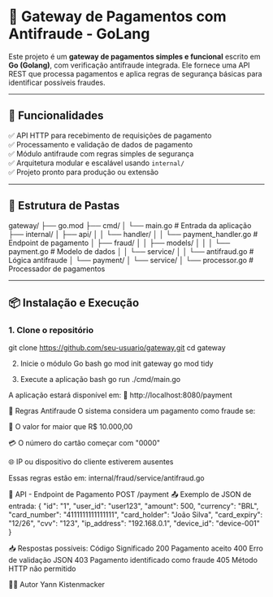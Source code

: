 # 🧾 Gateway de Pagamentos com Antifraude - GoLang

Este projeto é um **gateway de pagamentos simples e funcional** escrito em **Go (Golang)**, com verificação antifraude integrada. Ele fornece uma API REST que processa pagamentos e aplica regras de segurança básicas para identificar possíveis fraudes.

---

## 🚀 Funcionalidades

✅ API HTTP para recebimento de requisições de pagamento  
✅ Processamento e validação de dados de pagamento  
✅ Módulo antifraude com regras simples de segurança  
✅ Arquitetura modular e escalável usando `internal/`  
✅ Projeto pronto para produção ou extensão

---

## 📁 Estrutura de Pastas

gateway/
├── go.mod
├── cmd/
│ └── main.go # Entrada da aplicação
├── internal/
│ ├── api/
│ │ └── handler/
│ │ └── payment_handler.go # Endpoint de pagamento
│ ├── fraud/
│ │ ├── models/
│ │ │ └── payment.go # Modelo de dados
│ │ └── service/
│ │ └── antifraud.go # Lógica antifraude
│ └── payment/
│ └── service/
│ └── processor.go # Processador de pagamentos

---

## 📦 Instalação e Execução

### 1. Clone o repositório


git clone https://github.com/seu-usuario/gateway.git
cd gateway

2. Inicie o módulo Go
bash
go mod init gateway
go mod tidy

3. Execute a aplicação
bash
go run ./cmd/main.go

A aplicação estará disponível em:
📍 http://localhost:8080/payment

🔐 Regras Antifraude
O sistema considera um pagamento como fraude se:

💸 O valor for maior que R$ 10.000,00

💳 O número do cartão começar com "0000"

🌐 IP ou dispositivo do cliente estiverem ausentes

Essas regras estão em:
internal/fraud/service/antifraud.go

📡 API - Endpoint de Pagamento
POST /payment
📤 Exemplo de JSON de entrada:
{
  "id": "1",
  "user_id": "user123",
  "amount": 500,
  "currency": "BRL",
  "card_number": "4111111111111111",
  "card_holder": "João Silva",
  "card_expiry": "12/26",
  "cvv": "123",
  "ip_address": "192.168.0.1",
  "device_id": "device-001"
}

📥 Respostas possíveis:
Código	Significado
200	Pagamento aceito
400	Erro de validação JSON
403	Pagamento identificado como fraude
405	Método HTTP não permitido


👨‍💻 Autor
Yann Kistenmacker

